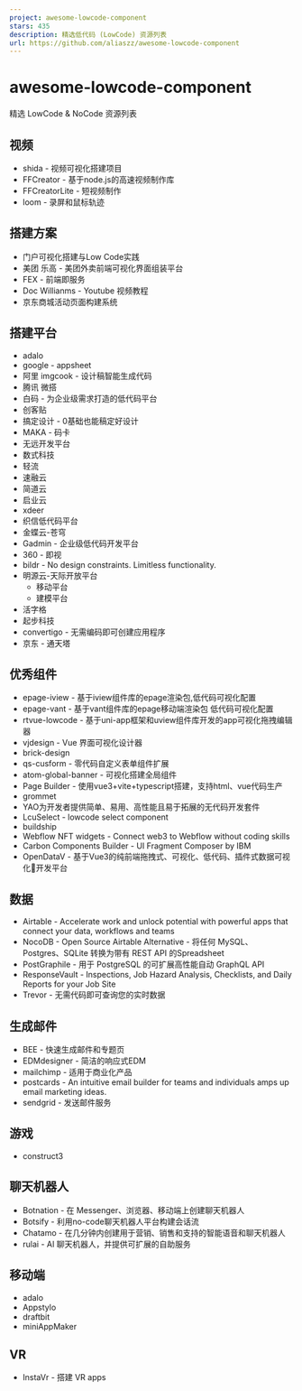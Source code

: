```yaml
---
project: awesome-lowcode-component
stars: 435
description: 精选低代码 (LowCode) 资源列表
url: https://github.com/aliaszz/awesome-lowcode-component
---
```


awesome-lowcode-component
=========================

精选 LowCode & NoCode 资源列表

视频
--

-   shida - 视频可视化搭建项目
-   FFCreator - 基于node.js的高速视频制作库
-   FFCreatorLite - 短视频制作
-   loom - 录屏和鼠标轨迹

搭建方案
----

-   门户可视化搭建与Low Code实践
-   美团 乐高 - 美团外卖前端可视化界面组装平台
-   FEX - 前端即服务
-   Doc Willianms - Youtube 视频教程
-   京东商城活动页面构建系统

搭建平台
----

-   adalo
-   google - appsheet
-   阿里 imgcook - 设计稿智能生成代码
-   腾讯 微搭
-   白码 - 为企业级需求打造的低代码平台
-   创客贴
-   搞定设计 - 0基础也能稿定好设计
-   MAKA - 码卡
-   无远开发平台
-   数式科技
-   轻流
-   速融云
-   简道云
-   启业云
-   xdeer
-   织信低代码平台
-   金蝶云-苍穹
-   Gadmin - 企业级低代码开发平台
-   360 - 即视
-   bildr - No design constraints. Limitless functionality.
-   明源云-天际开放平台
    -   移动平台
    -   建模平台
-   活字格
-   起步科技
-   convertigo - 无需编码即可创建应用程序
-   京东 - 通天塔

优秀组件
----

-   epage-iview - 基于iview组件库的epage渲染包,低代码可视化配置
-   epage-vant - 基于vant组件库的epage移动端渲染包 低代码可视化配置
-   rtvue-lowcode - 基于uni-app框架和uview组件库开发的app可视化拖拽编辑器
-   vjdesign - Vue 界面可视化设计器
-   brick-design
-   qs-cusform - 零代码自定义表单组件扩展
-   atom-global-banner - 可视化搭建全局组件
-   Page Builder - 使用vue3+vite+typescript搭建，支持html、vue代码生产
-   grommet
-   YAO为开发者提供简单、易用、高性能且易于拓展的无代码开发套件
-   LcuSelect - lowcode select component
-   buildship
-   Webflow NFT widgets - Connect web3 to Webflow without coding skills
-   Carbon Components Builder - UI Fragment Composer by IBM
-   OpenDataV - 基于Vue3的纯前端拖拽式、可视化、低代码、插件式数据可视化🌈开发平台

数据
--

-   Airtable - Accelerate work and unlock potential with powerful apps that connect your data, workflows and teams
-   NocoDB - Open Source Airtable Alternative - 将任何 MySQL、Postgres、SQLite 转换为带有 REST API 的Spreadsheet
-   PostGraphile - 用于 PostgreSQL 的可扩展高性能自动 GraphQL API
-   ResponseVault - Inspections, Job Hazard Analysis, Checklists, and Daily Reports for your Job Site
-   Trevor - 无需代码即可查询您的实时数据

生成邮件
----

-   BEE - 快速生成邮件和专题页
-   EDMdesigner - 简洁的响应式EDM
-   mailchimp - 适用于商业化产品
-   postcards - An intuitive email builder for teams and individuals amps up email marketing ideas.
-   sendgrid - 发送邮件服务

游戏
--

-   construct3

聊天机器人
-----

-   Botnation - 在 Messenger、浏览器、移动端上创建聊天机器人
-   Botsify - 利用no-code聊天机器人平台构建会话流
-   Chatamo - 在几分钟内创建用于营销、销售和支持的智能语音和聊天机器人
-   rulai - AI 聊天机器人，并提供可扩展的自助服务

移动端
---

-   adalo
-   Appstylo
-   draftbit
-   miniAppMaker

VR
--

-   InstaVr - 搭建 VR apps
